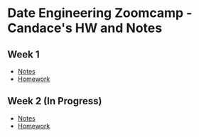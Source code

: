 # Date Engineering Zoomcamp - Candace's HW and Notes

## Week 1

- [Notes](https://teacherc.github.io/data-engineering/2023/01/18/zoomcamp1.html)
- [Homework](https://github.com/teacherc/de_zoomcamp_candace2023/tree/working/week_1)

## Week 2 (In Progress)

- [Notes](https://github.com/teacherc/de_zoomcamp_candace2023/blob/main/week_2/week2_notes.md)
- [Homework](https://github.com/teacherc/de_zoomcamp_candace2023/blob/main/week_2/homework.md)